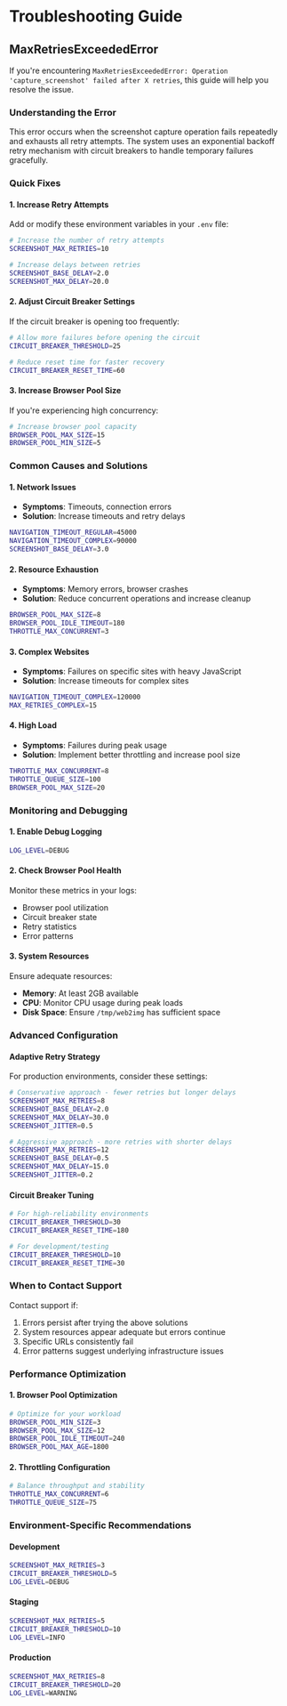 # Troubleshooting Guide

## MaxRetriesExceededError

If you're encountering `MaxRetriesExceededError: Operation 'capture_screenshot' failed after X retries`, this guide will help you resolve the issue.

### Understanding the Error

This error occurs when the screenshot capture operation fails repeatedly and exhausts all retry attempts. The system uses an exponential backoff retry mechanism with circuit breakers to handle temporary failures gracefully.

### Quick Fixes

#### 1. Increase Retry Attempts

Add or modify these environment variables in your `.env` file:

```bash
# Increase the number of retry attempts
SCREENSHOT_MAX_RETRIES=10

# Increase delays between retries
SCREENSHOT_BASE_DELAY=2.0
SCREENSHOT_MAX_DELAY=20.0
```

#### 2. Adjust Circuit Breaker Settings

If the circuit breaker is opening too frequently:

```bash
# Allow more failures before opening the circuit
CIRCUIT_BREAKER_THRESHOLD=25

# Reduce reset time for faster recovery
CIRCUIT_BREAKER_RESET_TIME=60
```

#### 3. Increase Browser Pool Size

If you're experiencing high concurrency:

```bash
# Increase browser pool capacity
BROWSER_POOL_MAX_SIZE=15
BROWSER_POOL_MIN_SIZE=5
```

### Common Causes and Solutions

#### 1. **Network Issues**
- **Symptoms**: Timeouts, connection errors
- **Solution**: Increase timeouts and retry delays
```bash
NAVIGATION_TIMEOUT_REGULAR=45000
NAVIGATION_TIMEOUT_COMPLEX=90000
SCREENSHOT_BASE_DELAY=3.0
```

#### 2. **Resource Exhaustion**
- **Symptoms**: Memory errors, browser crashes
- **Solution**: Reduce concurrent operations and increase cleanup
```bash
BROWSER_POOL_MAX_SIZE=8
BROWSER_POOL_IDLE_TIMEOUT=180
THROTTLE_MAX_CONCURRENT=3
```

#### 3. **Complex Websites**
- **Symptoms**: Failures on specific sites with heavy JavaScript
- **Solution**: Increase timeouts for complex sites
```bash
NAVIGATION_TIMEOUT_COMPLEX=120000
MAX_RETRIES_COMPLEX=15
```

#### 4. **High Load**
- **Symptoms**: Failures during peak usage
- **Solution**: Implement better throttling and increase pool size
```bash
THROTTLE_MAX_CONCURRENT=8
THROTTLE_QUEUE_SIZE=100
BROWSER_POOL_MAX_SIZE=20
```

### Monitoring and Debugging

#### 1. Enable Debug Logging

```bash
LOG_LEVEL=DEBUG
```

#### 2. Check Browser Pool Health

Monitor these metrics in your logs:
- Browser pool utilization
- Circuit breaker state
- Retry statistics
- Error patterns

#### 3. System Resources

Ensure adequate resources:
- **Memory**: At least 2GB available
- **CPU**: Monitor CPU usage during peak loads
- **Disk Space**: Ensure `/tmp/web2img` has sufficient space

### Advanced Configuration

#### Adaptive Retry Strategy

For production environments, consider these settings:

```bash
# Conservative approach - fewer retries but longer delays
SCREENSHOT_MAX_RETRIES=8
SCREENSHOT_BASE_DELAY=2.0
SCREENSHOT_MAX_DELAY=30.0
SCREENSHOT_JITTER=0.5

# Aggressive approach - more retries with shorter delays
SCREENSHOT_MAX_RETRIES=12
SCREENSHOT_BASE_DELAY=0.5
SCREENSHOT_MAX_DELAY=15.0
SCREENSHOT_JITTER=0.2
```

#### Circuit Breaker Tuning

```bash
# For high-reliability environments
CIRCUIT_BREAKER_THRESHOLD=30
CIRCUIT_BREAKER_RESET_TIME=180

# For development/testing
CIRCUIT_BREAKER_THRESHOLD=10
CIRCUIT_BREAKER_RESET_TIME=30
```

### When to Contact Support

Contact support if:
1. Errors persist after trying the above solutions
2. System resources appear adequate but errors continue
3. Specific URLs consistently fail
4. Error patterns suggest underlying infrastructure issues

### Performance Optimization

#### 1. Browser Pool Optimization

```bash
# Optimize for your workload
BROWSER_POOL_MIN_SIZE=3
BROWSER_POOL_MAX_SIZE=12
BROWSER_POOL_IDLE_TIMEOUT=240
BROWSER_POOL_MAX_AGE=1800
```

#### 2. Throttling Configuration

```bash
# Balance throughput and stability
THROTTLE_MAX_CONCURRENT=6
THROTTLE_QUEUE_SIZE=75
```

### Environment-Specific Recommendations

#### Development
```bash
SCREENSHOT_MAX_RETRIES=3
CIRCUIT_BREAKER_THRESHOLD=5
LOG_LEVEL=DEBUG
```

#### Staging
```bash
SCREENSHOT_MAX_RETRIES=5
CIRCUIT_BREAKER_THRESHOLD=10
LOG_LEVEL=INFO
```

#### Production
```bash
SCREENSHOT_MAX_RETRIES=8
CIRCUIT_BREAKER_THRESHOLD=20
LOG_LEVEL=WARNING
```
